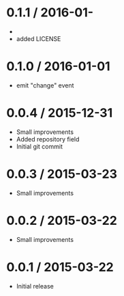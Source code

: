 0.1.1 / 2016-01-
==================

  *
  * added LICENSE

0.1.0 / 2016-01-01
==================

  * emit "change" event

0.0.4 / 2015-12-31
==================

  * Small improvements
  * Added repository field
  * Initial git commit

0.0.3 / 2015-03-23
==================

  * Small improvements

0.0.2 / 2015-03-22
==================

  * Small improvements

0.0.1 / 2015-03-22
==================

  * Initial release


